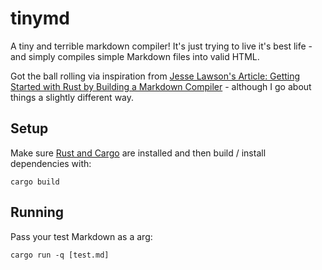
# tinymd

A tiny and terrible markdown compiler! It's just trying to live it's best life - and simply compiles simple Markdown files into valid HTML.

Got the ball rolling via inspiration from [Jesse Lawson's Article: Getting Started with Rust by Building a Markdown Compiler](https://jesselawson.org/rust/getting-started-with-rust-by-building-a-tiny-markdown-compiler/) - although I go about things a slightly different way.

## Setup

Make sure [Rust and Cargo](https://www.rust-lang.org/) are installed and then build / install dependencies with:

```
cargo build
```

## Running

Pass your test Markdown as a arg:

```
cargo run -q [test.md]
```
